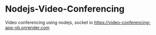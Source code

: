 # Nodejs-Video-Conferencing
Video conferencing using nodejs, socket io
https://video-conferencing-app-vb.onrender.com
